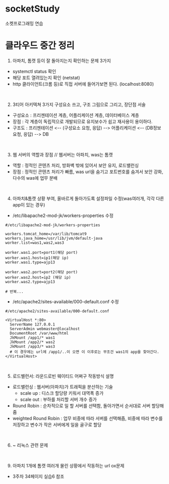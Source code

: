 # socketStudy
소켓프로그래밍 연습

# 클라우드 중간 정리

1. 아파치, 톰캣 등이 잘 돌아지는지 확인하는 문제 3가지 
- systemctl status 확인
- 해당 포트 열려있는지 확인 (netstat)
- http 클라이언트(크롬 등)로 직접 서버에 들어가보면 된다. (localhost:8080)

<br>

2. 3티어 아키텍쳐 3가지 구성요소 쓰고, 구조 그림으로 그리고, 장단점 서술 
- 구성요소 : 프리젠테이션 계층, 어플리케이션 계층, 데이터베이스 계층
- 장점 : 각 계층이 독립적으로 개발되므로 유지보수가 쉽고 재사용이 용이하다.
- 구조도 : 프리젠테이션 <-- (구성요소 요청, 응답) --> 어플리케이션 <-- (DB정보 요청, 응답) --> DB

<br>

3. 웹 서버의 역할과 장점  // 웹서버는 아파치, was는 톰캣
- 역할 : 정적인 콘텐츠 처리, 방화벽 밖에 있어서 보안 유지, 로드밸런싱
- 장점 : 정적인 콘텐츠 처리가 빠름, was url을 숨기고 포트번호를 숨겨서 보안 강화, 다수의 was에 업무 분배

<br>

4. 아파치&톰캣 상황 부여, 올바르게 돌아가도록 설정파일 수정(was여러개, 각각 다른 app이 있는 경우)
- /etc/libapache2-mod-jk/workers-properties 수정
```
#/etc/libapache2-mod-jk/workers-properties

workers.tomcat_home=/var/lib/tomcat9
workers.java_home=/usr/lib/jvm/default-java
worker.list=was1,was2,was3

worker.was1.port=port1(해당 port)
worker.was1.host=ip1(해당 ip)
worker.was1.type=ajp13 

worker.was2.port=port2(해당 port)
worker.was2.host=ip2 (해당 ip)
worker.was2.type=ajp13

# 반복...
```
- /etc/apache2/sites-available/000-default.conf 수정
```
#/etc/apache2/sites-available/000-default.conf

<VirtualHost *:80>
  ServerName 127.0.0.1
  ServerAdmin webmaster@localhost
  DocumentRoot /var/www/html 
  JkMount /app1/* was1
  JkMount /app2/* was2
  JkMount /app3/* was3
  # 이 경우에는 url에 /app1/..이 오면 이 이후로는 무조건 was1의 app을 찾아간다.
</VirtualHost>
```

<br>

5. 로드벨런서: 라운드로빈 웨이티드 어쩌구 작동방식 설명
- 로드밸런싱 : 웹서버(아파치)가 트래픽을 분산하는 기술
  - scale up : 디스크 할당량 키워서 대역폭 증가
  - scale out : 부하를 처리할 서버 개수 증가
- Round Robin : 순차적으로 일 할 서버를 선택함, 돌아가면서 순서대로 서버 할당해줌
- weighted Round Robin : 업무 비중에 따라 서버를 선택해줌, 비중에 따라 변수를 저장하고 변수가 작은 서버에게 일을 골구로 할당

<br>

6. ~ 리눅스 관련 문제

<br>

9. 아파치 1개에 톰캣 여러개 물린 상황에서 작동하는 url ox문제
- 3주차 34페이지 실습6 참조

<br>

